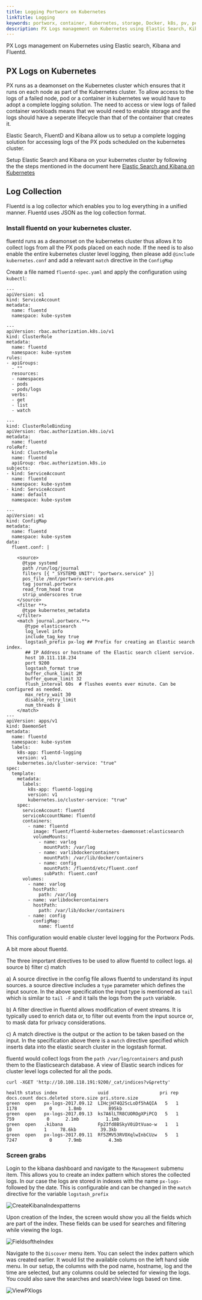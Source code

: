```yaml
---
title: Logging Portworx on Kubernetes
linkTitle: Logging
keywords: portworx, container, Kubernetes, storage, Docker, k8s, pv, persistent disk, elastic, fluentd, elastic search, kibana, cluster logging, log management
description: PX Logs management on Kubernetes using Elastic Search, Kibana, and Fluentd.
---
```


PX Logs management on Kubernetes using Elastic search, Kibana and Fluentd.

## PX Logs on Kubernetes
PX runs as a deamonset on the Kubernetes cluster which ensures that it runs on each node as part of the Kubernetes cluster. To allow access to the logs of a failed node, pod or a container in kubernetes we would have to adopt a complete logging solution. The need to access or view logs of failed container workloads means that we would need to enable storage and the logs should have a seperate lifecycle than that of the container that creates it.

Elastic Search, FluentD and Kibana allow us to setup a complete logging solution for accessing logs of the PX pods scheduled on the kubernetes cluster.

Setup Elastic Search and Kibana on your kubernetes cluster by following the the steps mentioned in the document here
[Elastic Search and Kibana on Kubernetes](/portworx-install-with-kubernetes/application-install-with-kubernetes/elastic-search-and-kibana)

## Log Collection
Fluentd is a log collector which enables you to log everything in a unified manner. Fluentd uses JSON as the log collection format.

### Install fluentd on your kubernetes cluster.
fluentd runs as a deamonset on the kubernetes cluster thus allows it to collect logs from all the PX pods placed on each node.
If the need is to also enable the entire kubernetes cluster level logging, then please add `@include kubernetes.conf` and add a relevant `match` directive in the `ConfigMap`

Create a file named ```fluentd-spec.yaml``` and apply the configuration using `kubectl`:

```text
---
apiVersion: v1
kind: ServiceAccount
metadata:
  name: fluentd
  namespace: kube-system

---
apiVersion: rbac.authorization.k8s.io/v1
kind: ClusterRole
metadata:
  name: fluentd
  namespace: kube-system
rules:
- apiGroups:
  - ""
  resources:
  - namespaces
  - pods
  - pods/logs
  verbs:
  - get
  - list
  - watch

---
kind: ClusterRoleBinding
apiVersion: rbac.authorization.k8s.io/v1
metadata:
  name: fluentd
roleRef:
  kind: ClusterRole
  name: fluentd
  apiGroup: rbac.authorization.k8s.io
subjects:
- kind: ServiceAccount
  name: fluentd
  namespace: kube-system
- kind: ServiceAccount
  name: default
  namespace: kube-system

---
apiVersion: v1
kind: ConfigMap
metadata:
  name: fluentd
  namespace: kube-system
data:
  fluent.conf: |

    <source>
      @type systemd
      path /run/log/journal
      filters [{ "_SYSTEMD_UNIT": "portworx.service" }]
      pos_file /mnt/portworx-service.pos
      tag journal.portworx
      read_from_head true
      strip_underscores true
    </source>
    <filter **>
      @type kubernetes_metadata
    </filter>
    <match journal.portworx.**>
       @type elasticsearch
       log_level info
       include_tag_key true
       logstash_prefix px-log ## Prefix for creating an Elastic search index.
       ## IP Address or hostname of the Elastic search client service.
       host 10.111.118.234
       port 9200
       logstash_format true
       buffer_chunk_limit 2M
       buffer_queue_limit 32
       flush_interval 60s  # flushes events ever minute. Can be configured as needed.
       max_retry_wait 30
       disable_retry_limit
       num_threads 8
    </match>
---
apiVersion: apps/v1
kind: DaemonSet
metadata:
  name: fluentd
  namespace: kube-system
  labels:
    k8s-app: fluentd-logging
    version: v1
    kubernetes.io/cluster-service: "true"
spec:
  template:
    metadata:
      labels:
        k8s-app: fluentd-logging
        version: v1
        kubernetes.io/cluster-service: "true"
    spec:
      serviceAccount: fluentd
      serviceAccountName: fluentd
      containers:
        - name: fluentd
          image: fluent/fluentd-kubernetes-daemonset:elasticsearch
          volumeMounts:
            - name: varlog
              mountPath: /var/log
            - name: varlibdockercontainers
              mountPath: /var/lib/docker/containers
            - name: config
              mountPath: /fluentd/etc/fluent.conf
              subPath: fluent.conf
      volumes:
        - name: varlog
          hostPath:
            path: /var/log
        - name: varlibdockercontainers
          hostPath:
            path: /var/lib/docker/containers
        - name: config
          configMap:
            name: fluentd
```

This configuration would enable cluster level logging for the Portworx Pods.

A bit more about fluentd.

The three important directives to be used to allow fluentd to collect logs.
a) source
b) filter
c) match

a) A source directive in the config file allows fluentd to understand its input sources. a source directive includes a `type` parameter which defines the input source. In the above specification the input type is mentioned as `tail` which is similar to `tail -F` and it tails the logs from the `path` variable.

b) A filter directive in fluentd allows modification of event streams. It is typically used to enrich data or, to filter out events from the input source or, to mask data for privacy considerations.

c) A match directive is the output or the action to be taken based on the input. In the specification above there is a `match` directive specified which inserts data into the elastic search cluster in the logstash format.

fluentd would collect logs from the `path /var/log/containers` and push them to the Elasticsearch database.
A view of Elastic search indices for cluster level logs collected for all the pods.

```text
curl -XGET 'http://10.108.118.191:9200/_cat/indices?v&pretty'
```

```output
health status index               uuid                   pri rep docs.count docs.deleted store.size pri.store.size
green  open   px-logs-2017.09.12  LIHcjH74Q2ScLoDf5hAQIA   5   1       1178            0      1.8mb          895kb
green  open   px-logs-2017.09.13  ks7A6lLTR8CUOROgXPiPCQ   5   1        759            0      2.1mb          1.1mb
green  open   .kibana             Fp23fd8BSkyV0iDtVuao-w   1   1         10            1     78.6kb         39.3kb
green  open   px-logs-2017.09.11  Rf5ZMV53RVOXqlwInbCUzw   5   1       7247            0      7.9mb          4.3mb
```

### Screen grabs

Login to the kibana dashboard and navigate to the `Management` submenu item. This allows you to create an index pattern which stores the collected logs. In our case the logs are stored in indexes with the name `px-logs-` followed by the date. This is configurable and can be changed in the `match` directive for the variable `logstash_prefix`

![CreateKibanaIndexpatterns](/img/kibana-px-index-pattern.png)

Upon creation of the Index, the screen would show you all the fields which are part of the index. These fields can be used for searches and filtering while viewing the logs.

![FieldsoftheIndex](/img/px-logs-fields.png)

Navigate to the `Discover` menu item. You can select the index pattern which was created earlier. It would list the available colums on the left hand side menu. In our setup, the columns with the pod name, hostname, log and the time are selected, but any columns could be selected for viewing the logs. You could also save the searches and search/view logs based on time.

![ViewPXlogs](/img/view-px-logs.png)
